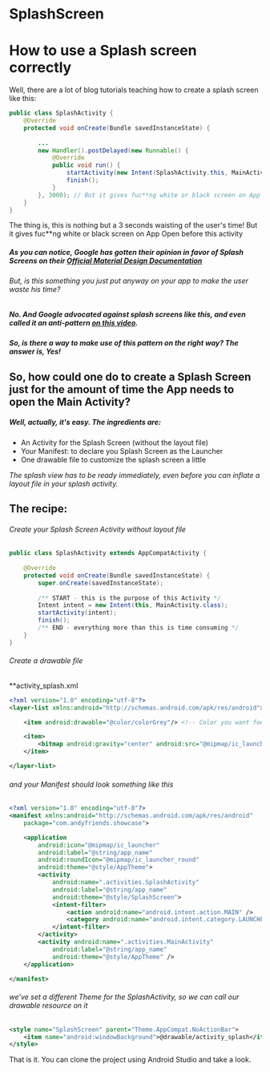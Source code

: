 # SplashScreen
# How to use a Splash screen correctly

Well, there are a lot of blog tutorials teaching how to create a splash screen like this:

```java
public class SplashActivity {
    @Override
    protected void onCreate(Bundle savedInstanceState) {
        
        ...
        new Handler().postDelayed(new Runnable() {
            @Override
            public void run() {
                startActivity(new Intent(SplashActivity.this, MainActivity.class));
                finish();
            }
        }, 3000); // But it gives fuc**ng white or black screen on App Open before this activity
    }
}
```

The thing is, this is nothing but a 3 seconds waisting of the user's time! But it gives fuc**ng white or black screen on App Open before this activity

##### As you can notice, Google has gotten their opinion in favor of Splash Screens on their [Official Material Design Documentation](https://material.io/guidelines/patterns/launch-screens.html)

###### But, is this something you just put anyway on your app to make the user waste his time?

##### No. And Google advocated against splash screens like this, and even called it an anti-pattern [on this video](https://www.youtube.com/watch?v=pEGWcMTxs3I&feature=youtu.be&t=1434).

##### So, is there a way to make use of this pattern on the right way? The answer is, Yes!

## So, how could one do to create a Splash Screen just for the amount of time the App needs to open the Main Activity?

##### Well, actually, it's easy. The ingredients are:

* An Activity for the Splash Screen (without the layout file)
* Your Manifest: to declare you Splash Screen as the Launcher
* One drawable file to customize the splash screen a little

 *The splash view has to be ready immediately, even before you can inflate a layout file in your splash activity.*

## The recipe:

###### Create your Splash Screen Activity without layout file

```java
public class SplashActivity extends AppCompatActivity {
    
    @Override
    protected void onCreate(Bundle savedInstanceState) {
        super.onCreate(savedInstanceState);
        
        /** START - this is the purpose of this Activity */
        Intent intent = new Intent(this, MainActivity.class);
        startActivity(intent);
        finish();
        /** END - everything more than this is time consuming */
    }
}
```

###### Create a drawable file 
**activity_splash.xml

```xml
<?xml version="1.0" encoding="utf-8"?>
<layer-list xmlns:android="http://schemas.android.com/apk/res/android">

    <item android:drawable="@color/colorGrey"/> <!-- Color you want foe background -->

    <item>
        <bitmap android:gravity="center" android:src="@mipmap/ic_launcher"/> <!-- Your logo image. Ration should be 200 * 200 -->
    </item>

</layer-list>
```

###### and your Manifest should look something like this

```xml
<?xml version="1.0" encoding="utf-8"?>
<manifest xmlns:android="http://schemas.android.com/apk/res/android"
    package="com.andyfriends.showcase">

    <application
        android:icon="@mipmap/ic_launcher"
        android:label="@string/app_name"
        android:roundIcon="@mipmap/ic_launcher_round"
        android:theme="@style/AppTheme">
        <activity
            android:name=".activities.SplashActivity"
            android:label="@string/app_name"
            android:theme="@style/SplashScreen">
            <intent-filter>
                <action android:name="android.intent.action.MAIN" />
                <category android:name="android.intent.category.LAUNCHER" />
            </intent-filter>
        </activity>
        <activity android:name=".activities.MainActivity"
            android:label="@string/app_name"
            android:theme="@style/AppTheme" />
    </application>

</manifest>
```

###### we've set a different Theme for the SplashActivity, so we can call our drawable resource on it

```xml
<style name="SplashScreen" parent="Theme.AppCompat.NoActionBar">
    <item name="android:windowBackground">@drawable/activity_splash</item>
</style>
```

That is it. You can clone the project using Android Studio and take a look.
